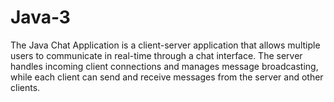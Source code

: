 # Java-3
The Java Chat Application is a client-server application that allows multiple users to communicate in real-time through a chat interface. The server handles incoming client connections and manages message broadcasting, while each client can send and receive messages from the server and other clients.
